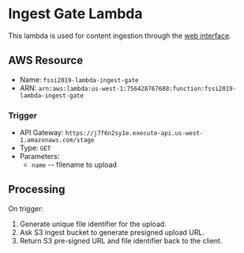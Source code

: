 # Ingest Gate Lambda

This lambda is used for content ingestion through the [web interface](https://github.com/remap/fssi2019-aws/tree/master/s3/ingest-web).

## AWS Resource

* Name: `fssi2019-lambda-ingest-gate`
* ARN: `arn:aws:lambda:us-west-1:756428767688:function:fssi2019-lambda-ingest-gate`

### Trigger

* API Gateway: `https://j7f6n2sy1e.execute-api.us-west-1.amazonaws.com/stage`
* Type: `GET`
* Parameters:
    * `name` -- filename to upload

## Processing
On trigger:

1. Generate unique file identifier for the upload.
2. Ask S3 ingest bucket to generate presigned upload URL.
3. Return S3 pre-signed URL and file identifier back to the client.
